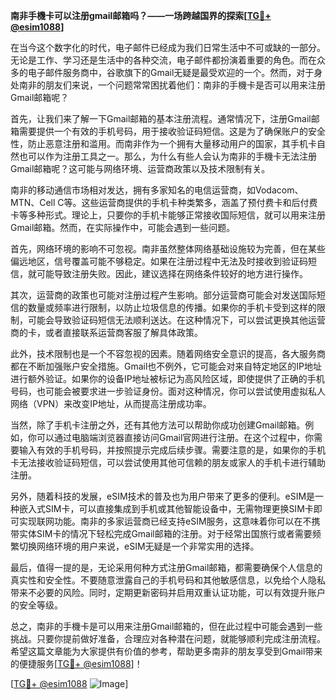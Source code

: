 **南非手機卡可以注册gmail邮箱吗？——一场跨越国界的探索[[TG💪+ @esim1088](https://t.me/s/esim1088)]**

在当今这个数字化的时代，电子邮件已经成为我们日常生活中不可或缺的一部分。无论是工作、学习还是生活中的各种交流，电子邮件都扮演着重要的角色。而在众多的电子邮件服务商中，谷歌旗下的Gmail无疑是最受欢迎的一个。然而，对于身处南非的朋友们来说，一个问题常常困扰着他们：南非的手機卡是否可以用来注册Gmail邮箱呢？

首先，让我们来了解一下Gmail邮箱的基本注册流程。通常情况下，注册Gmail邮箱需要提供一个有效的手机号码，用于接收验证码短信。这是为了确保账户的安全性，防止恶意注册和滥用。而南非作为一个拥有大量移动用户的国家，其手机卡自然也可以作为注册工具之一。那么，为什么有些人会认为南非的手機卡无法注册Gmail邮箱呢？这可能与网络环境、运营商政策以及技术限制有关。

南非的移动通信市场相对发达，拥有多家知名的电信运营商，如Vodacom、MTN、Cell C等。这些运营商提供的手机卡种类繁多，涵盖了预付费卡和后付费卡等多种形式。理论上，只要你的手机卡能够正常接收国际短信，就可以用来注册Gmail邮箱。然而，在实际操作中，可能会遇到一些问题。

首先，网络环境的影响不可忽视。南非虽然整体网络基础设施较为完善，但在某些偏远地区，信号覆盖可能不够稳定。如果在注册过程中无法及时接收到验证码短信，就可能导致注册失败。因此，建议选择在网络条件较好的地方进行操作。

其次，运营商的政策也可能对注册过程产生影响。部分运营商可能会对发送国际短信的数量或频率进行限制，以防止垃圾信息的传播。如果你的手机卡受到这样的限制，可能会导致验证码短信无法顺利送达。在这种情况下，可以尝试更换其他运营商的卡，或者直接联系运营商客服了解具体政策。

此外，技术限制也是一个不容忽视的因素。随着网络安全意识的提高，各大服务商都在不断加强账户安全措施。Gmail也不例外，它可能会对来自特定地区的IP地址进行额外验证。如果你的设备IP地址被标记为高风险区域，即使提供了正确的手机号码，也可能会被要求进一步验证身份。面对这种情况，你可以尝试使用虚拟私人网络（VPN）来改变IP地址，从而提高注册成功率。

当然，除了手机卡注册之外，还有其他方法可以帮助你成功创建Gmail邮箱。例如，你可以通过电脑端浏览器直接访问Gmail官网进行注册。在这个过程中，你需要输入有效的手机号码，并按照提示完成后续步骤。需要注意的是，如果你的手机卡无法接收验证码短信，可以尝试使用其他可信赖的朋友或家人的手机卡进行辅助注册。

另外，随着科技的发展，eSIM技术的普及也为用户带来了更多的便利。eSIM是一种嵌入式SIM卡，可以直接集成到手机或其他智能设备中，无需物理更换SIM卡即可实现联网功能。南非的多家运营商已经支持eSIM服务，这意味着你可以在不携带实体SIM卡的情况下轻松完成Gmail邮箱的注册。对于经常出国旅行或者需要频繁切换网络环境的用户来说，eSIM无疑是一个非常实用的选择。

最后，值得一提的是，无论采用何种方式注册Gmail邮箱，都需要确保个人信息的真实性和安全性。不要随意泄露自己的手机号码和其他敏感信息，以免给个人隐私带来不必要的风险。同时，定期更新密码并启用双重认证功能，可以有效提升账户的安全等级。

总之，南非的手機卡是可以用来注册Gmail邮箱的，但在此过程中可能会遇到一些挑战。只要你提前做好准备，合理应对各种潜在问题，就能够顺利完成注册流程。希望这篇文章能为大家提供有价值的参考，帮助更多南非的朋友享受到Gmail带来的便捷服务[[TG💪+ @esim1088](https://t.me/s/esim1088)]！

[[TG💪+ @esim1088](https://t.me/s/esim1088) ![Image](https://i.postimg.cc/4NQfJmqS/Snipaste-2025-05-13-00-14-12.png)]